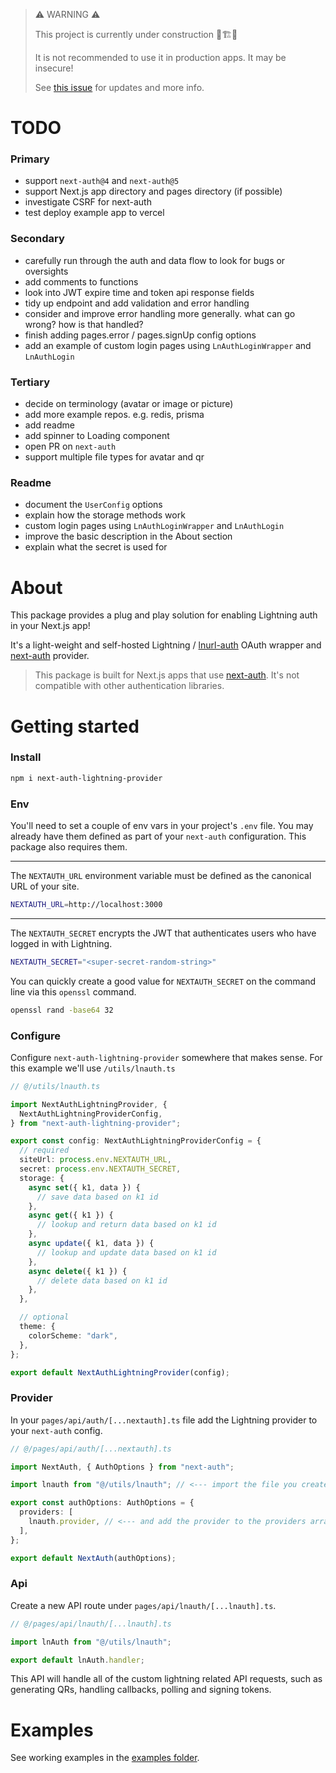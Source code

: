 > ⚠️ WARNING ⚠️
>
> This project is currently under construction 👷🏗️🚧
>
> It is not recommended to use it in production apps. It may be insecure!
>
> See [this issue](https://github.com/nextauthjs/next-auth/issues/7872) for updates and more info.

# TODO

### Primary

- support `next-auth@4` and `next-auth@5`
- support Next.js app directory and pages directory (if possible)
- investigate CSRF for next-auth
- test deploy example app to vercel

### Secondary

- carefully run through the auth and data flow to look for bugs or oversights
- add comments to functions
- look into JWT expire time and token api response fields
- tidy up endpoint and add validation and error handling
- consider and improve error handling more generally. what can go wrong? how is that handled?
- finish adding pages.error / pages.signUp config options
- add an example of custom login pages using `LnAuthLoginWrapper` and `LnAuthLogin`

### Tertiary

- decide on terminology (avatar or image or picture)
- add more example repos. e.g. redis, prisma
- add readme
- add spinner to Loading component
- open PR on `next-auth`
- support multiple file types for avatar and qr

### Readme

- document the `UserConfig` options
- explain how the storage methods work
- custom login pages using `LnAuthLoginWrapper` and `LnAuthLogin`
- improve the basic description in the About section
- explain what the secret is used for

# About

This package provides a plug and play solution for enabling Lightning auth in your Next.js app!

It's a light-weight and self-hosted Lightning / [lnurl-auth](https://fiatjaf.com/e0a35204.html) OAuth wrapper and [next-auth](https://github.com/nextauthjs/next-auth) provider.

> This package is built for Next.js apps that use [next-auth](https://github.com/nextauthjs/next-auth). It's not compatible with other authentication libraries.

# Getting started

### Install

```bash
npm i next-auth-lightning-provider
```

### Env

You'll need to set a couple of env vars in your project's `.env` file. You may already have them defined as part of your `next-auth` configuration. This package also requires them.

---

The `NEXTAUTH_URL` environment variable must be defined as the canonical URL of your site.

```bash
NEXTAUTH_URL=http://localhost:3000
```

---

The `NEXTAUTH_SECRET` encrypts the JWT that authenticates users who have logged in with Lightning.

```bash
NEXTAUTH_SECRET="<super-secret-random-string>"
```

You can quickly create a good value for `NEXTAUTH_SECRET` on the command line via this `openssl` command.

```bash
openssl rand -base64 32
```

### Configure

Configure `next-auth-lightning-provider` somewhere that makes sense. For this example we'll use `/utils/lnauth.ts`

```typescript
// @/utils/lnauth.ts

import NextAuthLightningProvider, {
  NextAuthLightningProviderConfig,
} from "next-auth-lightning-provider";

export const config: NextAuthLightningProviderConfig = {
  // required
  siteUrl: process.env.NEXTAUTH_URL,
  secret: process.env.NEXTAUTH_SECRET,
  storage: {
    async set({ k1, data }) {
      // save data based on k1 id
    },
    async get({ k1 }) {
      // lookup and return data based on k1 id
    },
    async update({ k1, data }) {
      // lookup and update data based on k1 id
    },
    async delete({ k1 }) {
      // delete data based on k1 id
    },
  },

  // optional
  theme: {
    colorScheme: "dark",
  },
};

export default NextAuthLightningProvider(config);
```

### Provider

In your `pages/api/auth/[...nextauth].ts` file add the Lightning provider to your `next-auth` config.

```typescript
// @/pages/api/auth/[...nextauth].ts

import NextAuth, { AuthOptions } from "next-auth";

import lnauth from "@/utils/lnauth"; // <--- import the file you created above

export const authOptions: AuthOptions = {
  providers: [
    lnauth.provider, // <--- and add the provider to the providers array
  ],
};

export default NextAuth(authOptions);
```

### Api

Create a new API route under `pages/api/lnauth/[...lnauth].ts`.

```typescript
// @/pages/api/lnauth/[...lnauth].ts

import lnAuth from "@/utils/lnauth";

export default lnAuth.handler;
```

This API will handle all of the custom lightning related API requests, such as generating QRs, handling callbacks, polling and signing tokens.

# Examples

See working examples in the [examples folder](https://github.com/jowo-io/next-auth-lightning-provider/tree/main/examples).
